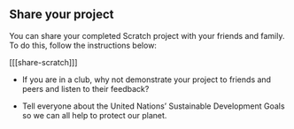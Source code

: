 ## Share your project

You can share your completed Scratch project with your friends and family. To do this, follow the instructions below:

[[[share-scratch]]]

+ If you are in a club, why not demonstrate your project to friends and peers and listen to their feedback?

+ Tell everyone about the United Nations’ Sustainable Development Goals so we can all help to protect our planet.
